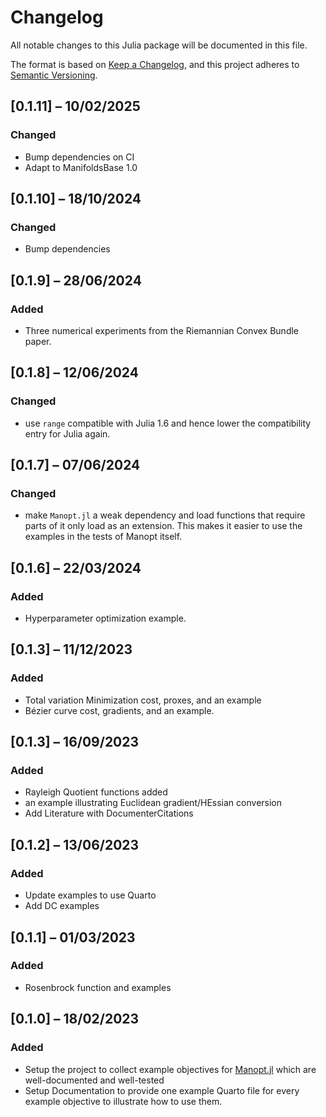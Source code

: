 # Changelog

All notable changes to this Julia package will be documented in this file.

The format is based on [Keep a Changelog](https://keepachangelog.com/en/1.0.0/),
and this project adheres to [Semantic Versioning](https://semver.org/spec/v2.0.0.html).

## [0.1.11] – 10/02/2025

### Changed

* Bump dependencies on CI
* Adapt to ManifoldsBase 1.0

## [0.1.10] – 18/10/2024

### Changed

* Bump dependencies

## [0.1.9] – 28/06/2024

### Added

* Three numerical experiments from the Riemannian Convex Bundle paper.

## [0.1.8] – 12/06/2024

### Changed

* use `range` compatible with Julia 1.6 and hence lower the compatibility entry for Julia again.

## [0.1.7] – 07/06/2024

### Changed

* make `Manopt.jl` a weak dependency and load functions that require parts of it
  only load as an extension. This makes it easier to use the examples in the tests
  of Manopt itself.

## [0.1.6] – 22/03/2024

### Added

* Hyperparameter optimization example.

## [0.1.3] – 11/12/2023

### Added

* Total variation Minimization cost, proxes, and an example
* Bézier curve cost, gradients, and an example.

## [0.1.3] – 16/09/2023

### Added

* Rayleigh Quotient functions added
* an example illustrating Euclidean gradient/HEssian conversion
* Add Literature with DocumenterCitations

## [0.1.2] – 13/06/2023

### Added

* Update examples to use Quarto
* Add DC examples

## [0.1.1] – 01/03/2023

### Added

* Rosenbrock function and examples

## [0.1.0] – 18/02/2023

### Added

* Setup the project to collect example objectives for [Manopt.jl](https://manopt.org) which are well-documented and well-tested
* Setup Documentation to provide one example Quarto file for every example objective to illustrate how to use them.
